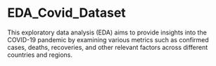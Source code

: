 # EDA_Covid_Dataset
This exploratory data analysis (EDA) aims to provide insights into the COVID-19 pandemic by examining various metrics such as confirmed cases, deaths, recoveries, and other relevant factors across different countries and regions.
